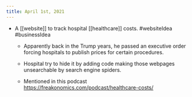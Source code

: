 ```yaml
---
title: April 1st, 2021
---
```


- A [[website]] to track hospital [[healthcare]] costs. #websiteIdea #businessIdea
	 - Apparently back in the Trump years, he passed an executive order forcing hospitals to publish prices for certain procedures.

	 - Hospital try to hide it by adding code making those webpages unsearchable by search engine spiders.

	 - Mentioned in this podcast https://freakonomics.com/podcast/healthcare-costs/

